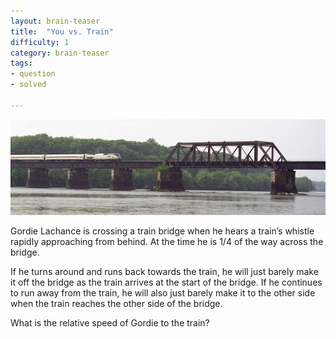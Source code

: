 ```yaml
---
layout: brain-teaser
title:  "You vs. Train"
difficulty: 1
category: brain-teaser
tags:
- question
- solved

---
```


<img src="image.jpg" alt="Train bridge"/>

Gordie Lachance is crossing a train bridge when he hears a train’s whistle rapidly approaching from behind.  At the time he is 1/4 of the way across the bridge.

If he turns around and runs back towards the train, he will just barely make it off the bridge as the train arrives at the start of the bridge.  If he continues to run away from the train, he will also just barely make it to the other side when the train reaches the other side of the bridge.

What is the relative speed of Gordie to the train?

